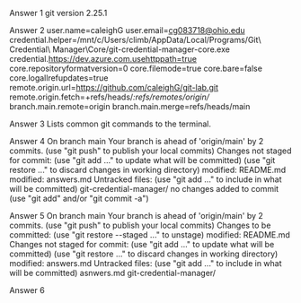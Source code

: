 Answer 1
git version 2.25.1


Answer 2
user.name=caleighG                                                                                                   user.email=cg083718@ohio.edu                                                                                         credential.helper=/mnt/c/Users/climb/AppData/Local/Programs/Git\ Credential\ Manager\Core/git-credential-manager-core.exe                                                                                                                 credential.https://dev.azure.com.usehttppath=true                                                                    core.repositoryformatversion=0                                                                                       core.filemode=true                                                                                                   core.bare=false                                                                                                      core.logallrefupdates=true                                                                                           remote.origin.url=https://github.com/caleighG/git-lab.git                                                            remote.origin.fetch=+refs/heads/*:refs/remotes/origin/*                                                              branch.main.remote=origin                                                                                            branch.main.merge=refs/heads/main                                                                                    


Answer 3
Lists common git commands to the terminal.


Answer 4
On branch main                                                                                                       Your branch is ahead of 'origin/main' by 2 commits.                                                                    (use "git push" to publish your local commits)                                                                                                                                                                                          Changes not staged for commit:                                                                                         (use "git add <file>..." to update what will be committed)                                                           (use "git restore <file>..." to discard changes in working directory)                                                      modified:   README.md                                                                                                modified:   answers.md                                                                                                                                                                                                            Untracked files:                                                                                                       (use "git add <file>..." to include in what will be committed)                                                             git-credential-manager/                                                                                                                                                                                                           no changes added to commit (use "git add" and/or "git commit -a")                                                    


Answer 5
On branch main                                                                                                       Your branch is ahead of 'origin/main' by 2 commits.                                                                    (use "git push" to publish your local commits)                                                                                                                                                                                          Changes to be committed:                                                                                               (use "git restore --staged <file>..." to unstage)                                                                          modified:   README.md                                                                                                                                                                                                             Changes not staged for commit:                                                                                         (use "git add <file>..." to update what will be committed)                                                           (use "git restore <file>..." to discard changes in working directory)                                                      modified:   answers.md                                                                                                                                                                                                            Untracked files:                                                                                                       (use "git add <file>..." to include in what will be committed)                                                             asnwers.md                                                                                                           git-credential-manager/                                                                                      


Answer 6

